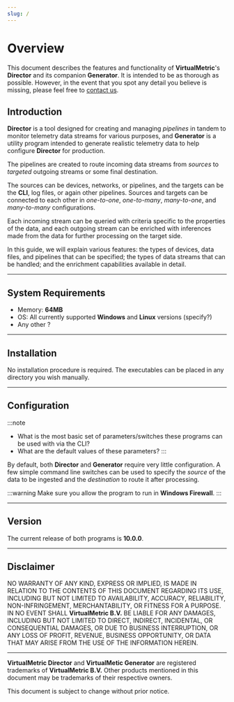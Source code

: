 ```yaml
---
slug: /
---
```


# Overview

This document describes the features and functionality of **VirtualMetric**'s **Director** and its companion **Generator**. It is intended to be as thorough as possible. However, in the event that you spot any detail you believe is missing, please feel free to [contact us](mailto:tech-writer@virtualmetric.com).

## Introduction

**Director** is a tool designed for creating and managing _pipelines_ in tandem to monitor telemetry data streams for various purposes, and **Generator** is a utility program intended to generate realistic telemetry data to help configure **Director** for production.

The pipelines are created to route incoming data streams from _sources_ to _targeted_ outgoing streams or some final destination.

The sources can be devices, networks, or pipelines, and the targets can be the **CLI**, log files, or again other pipelines. Sources and targets can be connected to each other in _one-to-one_, _one-to-many_, _many-to-one_, and _many-to-many_ configurations.

Each incoming stream can be queried with criteria specific to the properties of the data, and each outgoing stream can be enriched with inferences made from the data for further processing on the target side.

In this guide, we will explain various features: the types of devices, data files, and pipelines that can be specified; the types of data streams that can be handled; and the enrichment capabilities available in detail.

---

## System Requirements

* Memory: **64MB**
* OS: All currently supported **Windows** and **Linux** versions (specify?)
* Any other ?

---

## Installation

No installation procedure is required. The executables can be placed in any directory you wish manually.

---

## Configuration

:::note
* What is the most basic set of parameters/switches these programs can be used with via the CLI?
* What are the default values of these parameters?
:::

By default, both **Director** and **Generator** require very little configuration. A few simple command line switches can be used to specify the _source_ of the data to be ingested and the _destination_ to route it after processing.

:::warning
Make sure you allow the program to run in **Windows Firewall**.
:::

---

## Version

The current release of both programs is **10.0.0**.

---

## Disclaimer

NO WARRANTY OF ANY KIND, EXPRESS OR IMPLIED, IS MADE IN RELATION TO THE CONTENTS OF THIS DOCUMENT REGARDING ITS USE, INCLUDING BUT NOT LIMITED TO AVAILABILITY, ACCURACY, RELIABILITY, NON-INFRINGEMENT, MERCHANTABILITY, OR FITNESS FOR A PURPOSE. IN NO EVENT SHALL **VirtualMetric B.V.** BE LIABLE FOR ANY DAMAGES, INCLUDING BUT NOT LIMITED TO DIRECT, INDIRECT, INCIDENTAL, OR CONSEQUENTIAL DAMAGES, OR DUE TO BUSINESS INTERRUPTION, OR ANY LOSS OF PROFIT, REVENUE, BUSINESS OPPORTUNITY, OR DATA THAT MAY ARISE FROM THE USE OF THE INFORMATION HEREIN.

---

**VirtualMetric Director** and **VirtualMetic Generator** are registered trademarks of **VirtualMetric B.V.** Other products mentioned in this document may be trademarks of their respective owners.

This document is subject to change without prior notice.
